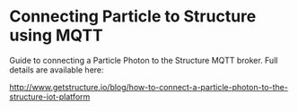 # Connecting Particle to Structure using MQTT

Guide to connecting a Particle Photon to the Structure MQTT broker. Full details are available here:

http://www.getstructure.io/blog/how-to-connect-a-particle-photon-to-the-structure-iot-platform
